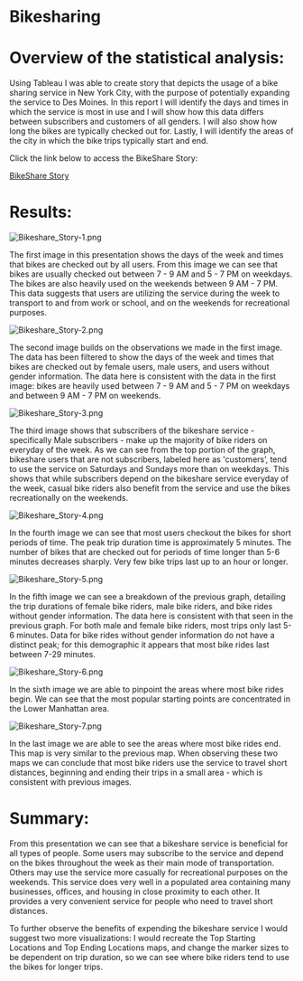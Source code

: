 # Bikesharing

# Overview of the statistical analysis:

Using Tableau I was able to create story that depicts the usage of a bike sharing service in New York City, with the purpose of potentially expanding the service to Des Moines. In this report I will identify the days and times in which the service is most in use and I will show how this data differs between subscribers and customers of all genders. I will also show how long the bikes are typically checked out for. Lastly, I will identify the areas of the city in which the bike trips typically start and end. 

Click the link below to access the BikeShare Story:

[BikeShare Story](https://public.tableau.com/app/profile/amanda.delgadillo/viz/Bikeshare_Challenge_Module14/BikeshareStory)

# Results:

![Bikeshare_Story-1.png](Resources/Bikeshare_Story-1.png)

The first image in this presentation shows the days of the week and times that bikes are checked out by all users. From this image we can see that bikes are usually checked out between 7 - 9 AM and 5 - 7 PM on weekdays. The bikes are also heavily used on the weekends between 9 AM - 7 PM. This data suggests that users are utilizing the service during the week to transport to and from work or school, and on the weekends for recreational purposes. 

![Bikeshare_Story-2.png](Resources/Bikeshare_Story-2.png)

The second image builds on the observations we made in the first image. The data has been filtered to show the days of the week and times that bikes are checked out by female users, male users, and users without gender information. The data here is consistent with the data in the first image: bikes are heavily used between 7 - 9 AM and 5 - 7 PM on weekdays and between 9 AM - 7 PM on weekends.

![Bikeshare_Story-3.png](Resources/Bikeshare_Story-3.png)

The third image shows that subscribers of the bikeshare service - specifically Male subscribers - make up the majority of bike riders on everyday of the week. As we can see from the top portion of the graph, bikeshare users that are not subscribers, labeled here as 'customers’, tend to use the service on Saturdays and Sundays more than on weekdays.
This shows that while subscribers depend on the bikeshare service everyday of the week, casual bike riders also benefit from the service and use the bikes recreationally on the weekends.

![Bikeshare_Story-4.png](Resources/Bikeshare_Story-4.png)

In the fourth image we can see that most users checkout the bikes for short periods of time. The peak trip duration time is approximately 5 minutes. The number of bikes that are checked out for periods of time longer than 5-6 minutes decreases sharply. Very few bike trips last up to an hour or longer. 

![Bikeshare_Story-5.png](Resources/Bikeshare_Story-5.png)

In the fifth image we can see a breakdown of the previous graph, detailing the trip durations of female bike riders, male bike riders, and bike rides without gender information. The data here is consistent with that seen in the previous graph. For both male and female bike riders, most trips only last 5-6 minutes. Data for bike rides without gender information do not have a distinct peak; for this demographic it appears that most bike rides last between 7-29 minutes. 

![Bikeshare_Story-6.png](Resources/Bikeshare_Story-6.png)

In the sixth image we are able to pinpoint the areas where most bike rides begin. We can see that the most popular starting points are concentrated in the Lower Manhattan area.

![Bikeshare_Story-7.png](Resources/Bikeshare_Story-7.png)

In the last image we are able to see the areas where most bike rides end. This map is very similar to the previous map. When observing these two maps we can conclude that most bike riders use the service to travel short distances, beginning and ending their trips in a small area - which is consistent with previous images. 


# Summary:

From this presentation we can see that a bikeshare service is beneficial for all types of people. Some users may subscribe to the service and depend on the bikes throughout the week as their main mode of transportation. Others may use the service more casually for recreational purposes on the weekends. This service does very well in a populated area containing many businesses, offices, and housing in close proximity to each other. It provides a very convenient service for people who need to travel short distances. 

To further observe the benefits of expending the bikeshare service I would suggest two more visualizations: I would recreate the Top Starting Locations and Top Ending Locations maps, and change the marker sizes to be dependent on trip duration, so we can see where bike riders tend to use the bikes for longer trips. 






